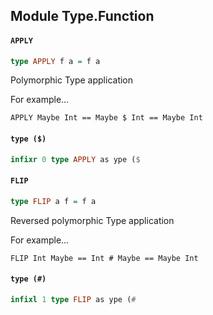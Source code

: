 ## Module Type.Function

#### `APPLY`

``` purescript
type APPLY f a = f a
```

Polymorphic Type application

For example...
```
APPLY Maybe Int == Maybe $ Int == Maybe Int
```

#### `type ($)`

``` purescript
infixr 0 type APPLY as ype ($
```

#### `FLIP`

``` purescript
type FLIP a f = f a
```

Reversed polymorphic Type application

For example...
```
FLIP Int Maybe == Int # Maybe == Maybe Int
```

#### `type (#)`

``` purescript
infixl 1 type FLIP as ype (#
```


